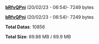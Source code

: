 [**bRfvQPni**](/data/bRfvQPni.txt) (20/02/23 - 06:54)- 7249 bytes

[**bRfvQPni**](/data/bRfvQPni.txt) (20/02/23 - 06:54)- 7249 bytes

**Total Datas**: 10856

**Total Size**: 69.88 MB / 69.9 MB